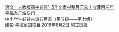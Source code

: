   
[语文｜人教版高中必修1-5作文素材整理汇总！收藏用三年](http://www.dianyue.me/archives/067/puzlvlkc27grnyi6/)  
[幸福九厂油快讯](http://www.dianyue.me/archives/866/6lpov7f8pgfx6or3/)  
[中小学生必背古诗五百首（第五级——第七级）](http://www.dianyue.me/archives/652/xw1012i342fs82y6/)  
[建投·幸福家园项目  2018年8月2日   施工日报](http://www.dianyue.me/archives/095/tl1fhfrg5lad32zz/)